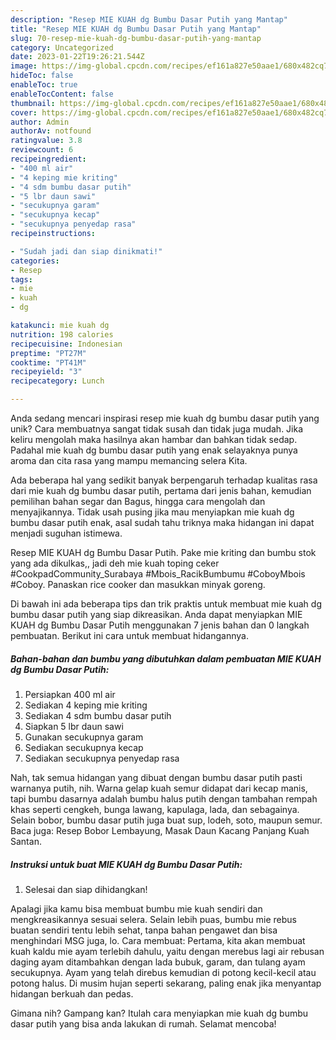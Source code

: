 ```yaml
---
description: "Resep MIE KUAH dg Bumbu Dasar Putih yang Mantap"
title: "Resep MIE KUAH dg Bumbu Dasar Putih yang Mantap"
slug: 70-resep-mie-kuah-dg-bumbu-dasar-putih-yang-mantap
category: Uncategorized
date: 2023-01-22T19:26:21.544Z
image: https://img-global.cpcdn.com/recipes/ef161a827e50aae1/680x482cq70/mie-kuah-dg-bumbu-dasar-putih-foto-resep-utama.jpg
hideToc: false
enableToc: true
enableTocContent: false
thumbnail: https://img-global.cpcdn.com/recipes/ef161a827e50aae1/680x482cq70/mie-kuah-dg-bumbu-dasar-putih-foto-resep-utama.jpg
cover: https://img-global.cpcdn.com/recipes/ef161a827e50aae1/680x482cq70/mie-kuah-dg-bumbu-dasar-putih-foto-resep-utama.jpg
author: Admin
authorAv: notfound
ratingvalue: 3.8
reviewcount: 6
recipeingredient:
- "400 ml air"
- "4 keping mie kriting"
- "4 sdm bumbu dasar putih"
- "5 lbr daun sawi"
- "secukupnya garam"
- "secukupnya kecap"
- "secukupnya penyedap rasa"
recipeinstructions:

- "Sudah jadi dan siap dinikmati!"
categories:
- Resep
tags:
- mie
- kuah
- dg

katakunci: mie kuah dg 
nutrition: 198 calories
recipecuisine: Indonesian
preptime: "PT27M"
cooktime: "PT41M"
recipeyield: "3"
recipecategory: Lunch

---
```





Anda sedang mencari inspirasi resep mie kuah dg bumbu dasar putih yang unik? Cara membuatnya sangat tidak susah dan tidak juga mudah. Jika keliru mengolah maka hasilnya akan hambar dan bahkan tidak sedap. Padahal mie kuah dg bumbu dasar putih yang enak selayaknya punya aroma dan cita rasa yang mampu memancing selera Kita.





Ada beberapa hal yang sedikit banyak berpengaruh terhadap kualitas rasa dari mie kuah dg bumbu dasar putih, pertama dari jenis bahan, kemudian pemilihan bahan segar dan Bagus, hingga cara mengolah dan menyajikannya. Tidak usah pusing jika mau menyiapkan mie kuah dg bumbu dasar putih enak,      asal sudah tahu triknya maka hidangan ini dapat menjadi suguhan istimewa.














Resep MIE KUAH dg Bumbu Dasar Putih. Pake mie kriting dan bumbu stok yang ada dikulkas,, jadi deh mie kuah toping ceker #CookpadCommunity_Surabaya #Mbois_RacikBumbumu #CoboyMbois #Coboy. Panaskan rice cooker dan masukkan minyak goreng.






Di bawah ini ada beberapa tips dan trik praktis untuk membuat mie kuah dg bumbu dasar putih yang siap dikreasikan. Anda dapat menyiapkan MIE KUAH dg Bumbu Dasar Putih menggunakan 7 jenis bahan dan 0 langkah pembuatan. Berikut ini cara untuk membuat hidangannya.

<!--inarticleads1-->

##### Bahan-bahan dan bumbu yang dibutuhkan dalam pembuatan MIE KUAH dg Bumbu Dasar Putih:

1. Persiapkan 400 ml air
1. Sediakan 4 keping mie kriting
1. Sediakan 4 sdm bumbu dasar putih
1. Siapkan 5 lbr daun sawi
1. Gunakan secukupnya garam
1. Sediakan secukupnya kecap
1. Sediakan secukupnya penyedap rasa


Nah, tak semua hidangan yang dibuat dengan bumbu dasar putih pasti warnanya putih, nih. Warna gelap kuah semur didapat dari kecap manis, tapi bumbu dasarnya adalah bumbu halus putih dengan tambahan rempah khas seperti cengkeh, bunga lawang, kapulaga, lada, dan sebagainya. Selain bobor, bumbu dasar putih juga buat sup, lodeh, soto, maupun semur. Baca juga: Resep Bobor Lembayung, Masak Daun Kacang Panjang Kuah Santan. 

<!--inarticleads2-->

##### Instruksi untuk buat MIE KUAH dg Bumbu Dasar Putih:


1. Selesai dan siap dihidangkan!

Apalagi jika kamu bisa membuat bumbu mie kuah sendiri dan mengkreasikannya sesuai selera. Selain lebih puas, bumbu mie rebus buatan sendiri tentu lebih sehat, tanpa bahan pengawet dan bisa menghindari MSG juga, lo. Cara membuat: Pertama, kita akan membuat kuah kaldu mie ayam terlebih dahulu, yaitu dengan merebus lagi air rebusan daging ayam ditambahkan dengan lada bubuk, garam, dan tulang ayam secukupnya. Ayam yang telah direbus kemudian di potong kecil-kecil atau potong halus. Di musim hujan seperti sekarang, paling enak jika menyantap hidangan berkuah dan pedas. 

Gimana nih? Gampang kan? Itulah cara menyiapkan mie kuah dg bumbu dasar putih yang bisa anda lakukan di rumah. Selamat mencoba!
